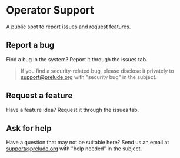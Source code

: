# Operator Support

A public spot to report issues and request features.

## Report a bug

Find a bug in the system? Report it through the issues tab. 

> If you find a security-related bug, please disclose it privately to support@prelude.org with "security bug" in the subject.

## Request a feature

Have a feature idea? Request it through the issues tab.

## Ask for help

Have a question that may not be suitable here? Send us an email at support@prelude.org with "help needed" in the subject.

